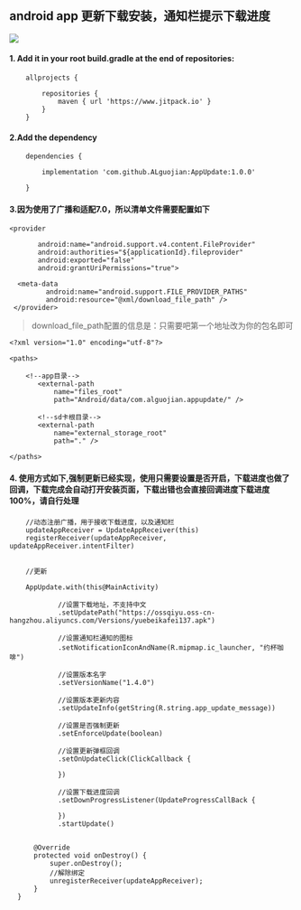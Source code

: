 ## android app 更新下载安装，通知栏提示下载进度

[![](https://www.jitpack.io/v/ALguojian/AppUpdate.svg)](https://www.jitpack.io/#ALguojian/AppUpdate)
#### 1. Add it in your root build.gradle at the end of repositories:

```
    allprojects {

        repositories {
            maven { url 'https://www.jitpack.io' }
        }
    }

```

#### 2.Add the dependency


```
    dependencies {

        implementation 'com.github.ALguojian:AppUpdate:1.0.0'

    }
```

#### 3.因为使用了广播和适配7.0，所以清单文件需要配置如下

```
<provider

       android:name="android.support.v4.content.FileProvider"
       android:authorities="${applicationId}.fileprovider"
       android:exported="false"
       android:grantUriPermissions="true">

  <meta-data
         android:name="android.support.FILE_PROVIDER_PATHS"
         android:resource="@xml/download_file_path" />
 </provider>

 ```

> download_file_path配置的信息是：只需要吧第一个地址改为你的包名即可
```
<?xml version="1.0" encoding="utf-8"?>

<paths>

    <!--app目录-->
       <external-path
           name="files_root"
           path="Android/data/com.alguojian.appupdate/" />

       <!--sd卡根目录-->
       <external-path
           name="external_storage_root"
           path="." />

</paths>
```

#### 4. 使用方式如下,强制更新已经实现，使用只需要设置是否开启，下载进度也做了回调，下载完成会自动打开安装页面，下载出错也会直接回调进度下载进度100%，请自行处理

```
    //动态注册广播，用于接收下载进度，以及通知栏
    updateAppReceiver = UpdateAppReceiver(this)
    registerReceiver(updateAppReceiver, updateAppReceiver.intentFilter)

  
    //更新
    
    AppUpdate.with(this@MainActivity)
            
            //设置下载地址，不支持中文
            .setUpdatePath("https://ossqiyu.oss-cn-hangzhou.aliyuncs.com/Versions/yuebeikafei137.apk")
            
            //设置通知栏通知的图标
            .setNotificationIconAndName(R.mipmap.ic_launcher, "约杯咖啡")
            
            //设置版本名字
            .setVersionName("1.4.0")
            
            //设置版本更新内容
            .setUpdateInfo(getString(R.string.app_update_message))
            
            //设置是否强制更新
            .setEnforceUpdate(boolean)
            
            //设置更新弹框回调
            .setOnUpdateClick(ClickCallback {

            })
            
            //设置下载进度回调
            .setDownProgressListener(UpdateProgressCallBack {

            })
            .startUpdate()
    

      @Override
      protected void onDestroy() {
          super.onDestroy();
          //解除绑定
          unregisterReceiver(updateAppReceiver);
      }
  }

```
